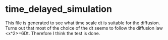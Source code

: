 # time_delayed_simulation
This file is generated to see what time scale dt is suitable for the diffusion.
Turns out that most of the choice of the dt seems to follow the diffusion law <x^2>=6Dt. Therefore I think the test is done.
